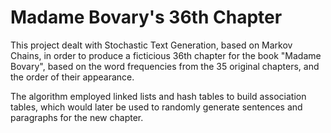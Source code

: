 # Madame Bovary's 36th Chapter

This project dealt with Stochastic Text Generation, based on Markov Chains, in order to produce a ficticious 36th chapter for the book "Madame Bovary", based on the word frequencies from the 35 original chapters, and the order of their appearance. 

The algorithm employed linked lists and hash tables to build association tables, which would later be used to randomly generate sentences and paragraphs for the new chapter. 
